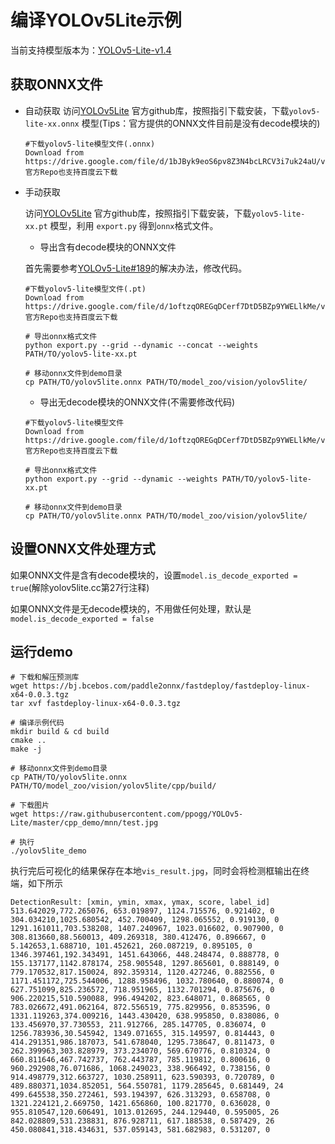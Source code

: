 # 编译YOLOv5Lite示例

当前支持模型版本为：[YOLOv5-Lite-v1.4](https://github.com/ppogg/YOLOv5-Lite/releases/tag/v1.4)

## 获取ONNX文件
- 自动获取
  访问[YOLOv5Lite](https://github.com/ppogg/YOLOv5-Lite)
官方github库，按照指引下载安装，下载`yolov5-lite-xx.onnx` 模型(Tips：官方提供的ONNX文件目前是没有decode模块的)
  ```
  #下载yolov5-lite模型文件(.onnx)
  Download from https://drive.google.com/file/d/1bJByk9eoS6pv8Z3N4bcLRCV3i7uk24aU/view
  官方Repo也支持百度云下载
  ```

- 手动获取

  访问[YOLOv5Lite](https://github.com/ppogg/YOLOv5-Lite)
官方github库，按照指引下载安装，下载`yolov5-lite-xx.pt` 模型，利用 `export.py` 得到`onnx`格式文件。

  - 导出含有decode模块的ONNX文件

  首先需要参考[YOLOv5-Lite#189](https://github.com/ppogg/YOLOv5-Lite/pull/189)的解决办法，修改代码。

  ```
  #下载yolov5-lite模型文件(.pt)
  Download from https://drive.google.com/file/d/1oftzqOREGqDCerf7DtD5BZp9YWELlkMe/view
  官方Repo也支持百度云下载

  # 导出onnx格式文件
  python export.py --grid --dynamic --concat --weights PATH/TO/yolov5-lite-xx.pt

  # 移动onnx文件到demo目录
  cp PATH/TO/yolov5lite.onnx PATH/TO/model_zoo/vision/yolov5lite/
  ```
  - 导出无decode模块的ONNX文件(不需要修改代码)

  ```
  #下载yolov5-lite模型文件
  Download from https://drive.google.com/file/d/1oftzqOREGqDCerf7DtD5BZp9YWELlkMe/view
  官方Repo也支持百度云下载

  # 导出onnx格式文件
  python export.py --grid --dynamic --weights PATH/TO/yolov5-lite-xx.pt

  # 移动onnx文件到demo目录
  cp PATH/TO/yolov5lite.onnx PATH/TO/model_zoo/vision/yolov5lite/
  ```

## 设置ONNX文件处理方式

如果ONNX文件是含有decode模块的，设置`model.is_decode_exported = true`(解除yolov5lite.cc第27行注释)

如果ONNX文件是无decode模块的，不用做任何处理，默认是`model.is_decode_exported = false`

## 运行demo

```
# 下载和解压预测库
wget https://bj.bcebos.com/paddle2onnx/fastdeploy/fastdeploy-linux-x64-0.0.3.tgz
tar xvf fastdeploy-linux-x64-0.0.3.tgz

# 编译示例代码
mkdir build & cd build
cmake ..
make -j

# 移动onnx文件到demo目录
cp PATH/TO/yolov5lite.onnx PATH/TO/model_zoo/vision/yolov5lite/cpp/build/

# 下载图片
wget https://raw.githubusercontent.com/ppogg/YOLOv5-Lite/master/cpp_demo/mnn/test.jpg

# 执行
./yolov5lite_demo
```

执行完后可视化的结果保存在本地`vis_result.jpg`，同时会将检测框输出在终端，如下所示
```
DetectionResult: [xmin, ymin, xmax, ymax, score, label_id]
513.642029,772.265076, 653.019897, 1124.715576, 0.921402, 0
304.034210,1025.680542, 452.700409, 1298.065552, 0.919130, 0
1291.161011,703.538208, 1407.240967, 1023.016602, 0.907900, 0
308.813660,88.560013, 409.269318, 380.412476, 0.896667, 0
5.142653,1.688710, 101.452621, 260.087219, 0.895105, 0
1346.397461,192.343491, 1451.643066, 448.248474, 0.888778, 0
155.137177,1142.878174, 258.905548, 1297.865601, 0.888149, 0
779.170532,817.150024, 892.359314, 1120.427246, 0.882556, 0
1171.451172,725.544006, 1288.958496, 1032.780640, 0.880074, 0
627.751099,825.236572, 718.951965, 1132.701294, 0.875676, 0
906.220215,510.590088, 996.494202, 823.648071, 0.868565, 0
783.026672,491.062164, 872.556519, 775.829956, 0.853596, 0
1331.119263,374.009216, 1443.430420, 638.995850, 0.838086, 0
133.456970,37.730553, 211.912766, 285.147705, 0.836074, 0
1256.783936,30.545942, 1349.071655, 315.149597, 0.814443, 0
414.291351,986.187073, 541.678040, 1295.738647, 0.811473, 0
262.399963,303.828979, 373.234070, 569.670776, 0.810324, 0
660.811646,467.742737, 762.443787, 785.119812, 0.800616, 0
960.292908,76.071686, 1068.249023, 338.966492, 0.738156, 0
914.498779,312.663727, 1030.258911, 623.590393, 0.720789, 0
489.880371,1034.852051, 564.550781, 1179.285645, 0.681449, 24
499.645538,350.272461, 593.194397, 626.313293, 0.658708, 0
1321.224121,2.669750, 1421.656860, 100.821770, 0.636028, 0
955.810547,120.606491, 1013.012695, 244.129440, 0.595005, 26
842.028809,531.238831, 876.928711, 617.188538, 0.587429, 26
450.080841,318.434631, 537.059143, 581.682983, 0.531207, 0
```
